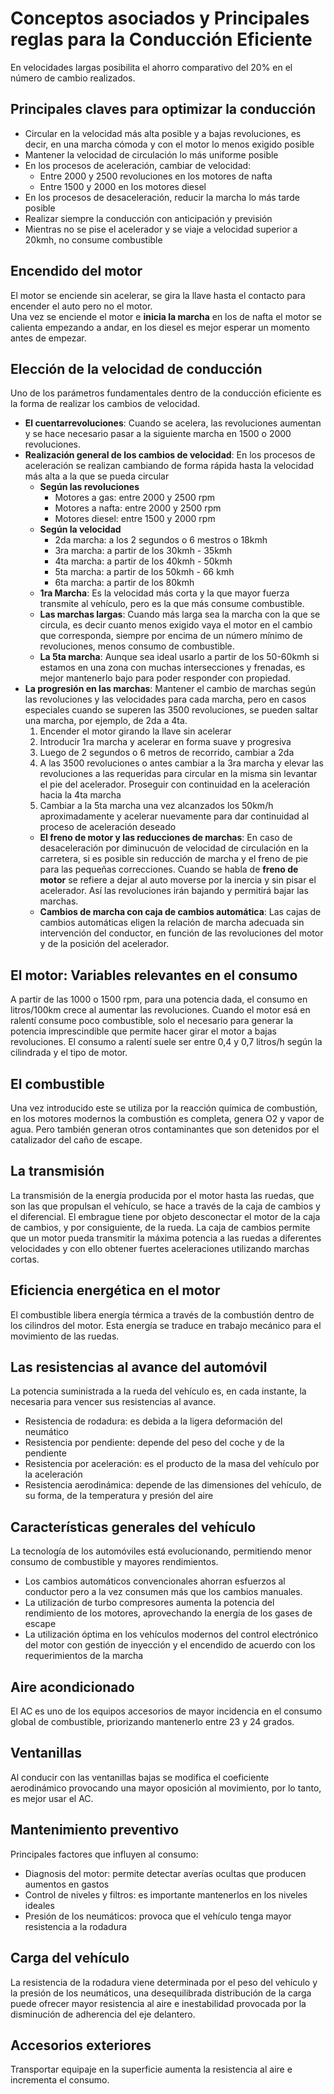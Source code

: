 # Conceptos asociados y Principales reglas para la Conducción Eficiente
En velocidades largas posibilita el ahorro comparativo del 20% en el número de cambio realizados.

## Principales claves para optimizar la conducción
- Circular en la velocidad más alta posible y a bajas revoluciones, es decir, en una marcha cómoda y con el motor lo menos exigido posible
- Mantener la velocidad de circulación lo más uniforme posible
- En los procesos de aceleración, cambiar de velocidad:
    - Entre 2000 y 2500 revoluciones en los motores de nafta
    - Entre 1500 y 2000 en los motores diesel
- En los procesos de desaceleración, reducir la marcha lo más tarde posible
- Realizar siempre la conducción con anticipación y previsión
- Mientras no se pise el acelerador y se viaje a velocidad superior a 20kmh, no consume combustible

## Encendido del motor
El motor se enciende sin acelerar, se gira la llave hasta el contacto para encender el auto pero no el motor. <br>
Una vez se enciende el motor e **inicia la marcha** en los de nafta el motor se calienta empezando a andar, en los diesel es mejor esperar un momento antes de empezar.

## Elección de la velocidad de conducción
Uno de los parámetros fundamentales dentro de la conducción eficiente es la forma de realizar los cambios de velocidad.
- **El cuentarrevoluciones**: Cuando se acelera, las revoluciones aumentan y se hace necesario pasar a la siguiente marcha en 1500 o 2000 revoluciones.
- **Realización general de los cambios de velocidad**: En los procesos de aceleración se realizan cambiando de forma rápida hasta la velocidad más alta a la que se pueda circular
    - **Según las revoluciones**
        - Motores a gas: entre 2000 y 2500 rpm
        - Motores a nafta: entre 2000 y 2500 rpm
        - Motores diesel: entre 1500 y 2000 rpm
    - **Según la velocidad**
        - 2da marcha: a los 2 segundos o 6 mestros o 18kmh
        - 3ra marcha: a partir de los 30kmh - 35kmh
        - 4ta marcha: a partir de los 40kmh - 50kmh
        - 5ta marcha: a partir de los 50kmh - 66 kmh
        - 6ta marcha: a partir de los 80kmh
    - **1ra Marcha**: Es la velocidad más corta y la que mayor fuerza transmite al vehículo, pero es la que más consume combustible.
    - **Las marchas largas**: Cuando más larga sea la marcha con la que se circula, es decir cuanto menos exigido vaya el motor en el cambio que corresponda, siempre por encima de un número mínimo de revoluciones, menos consumo de combustible.
    - **La 5ta marcha**: Aunque sea ideal usarlo a partir de los 50-60kmh si estamos en una zona con muchas intersecciones y frenadas, es mejor mantenerlo bajo para poder responder con propiedad.
- **La progresión en las marchas**: Mantener el cambio de marchas según las revoluciones y las velocidades para cada marcha, pero en casos especiales cuando se superen las 3500 revoluciones, se pueden saltar una marcha, por ejemplo, de 2da a 4ta.
    1. Encender el motor girando la llave sin acelerar
    2. Introducir 1ra marcha y acelerar en forma suave y progresiva
    3. Luego de 2 segundos o 6 metros de recorrido, cambiar a 2da
    4. A las 3500 revoluciones o antes cambiar a la 3ra marcha y elevar las revoluciones a las requeridas para circular en la misma sin levantar el pie del acelerador. Proseguir con continuidad en la aceleración hacia la 4ta marcha
    5. Cambiar a la 5ta marcha una vez alcanzados los 50km/h aproximadamente y acelerar nuevamente para dar continuidad al proceso de aceleración deseado
    - **El freno de motor y las reducciones de marchas**: En caso de desaceleración por diminucuón de velocidad de circulación en la carretera, si es posible sin reducción de marcha y el freno de pie para las pequeñas correcciones. Cuando se habla de **freno de motor** se refiere a dejar al auto moverse por la inercia y sin pisar el acelerador. Así las revoluciones irán bajando y permitirá bajar las marchas.
    - **Cambios de marcha con caja de cambios automática**: Las cajas de cambios automáticas eligen la relación de marcha adecuada sin intervención del conductor, en función de las revoluciones del motor y de la posición del acelerador.

## El motor: Variables relevantes en el consumo
A partir de las 1000 o 1500 rpm, para una potencia dada, el consumo en litros/100km crece al aumentar las revoluciones.
Cuando el motor esá en ralentí consume poco combustible, solo el necesario para generar la potencia imprescindible que permite hacer girar el motor a bajas revoluciones.
El consumo a ralentí suele ser entre 0,4 y 0,7 litros/h según  la cilindrada y el tipo de motor.

## El combustible
Una vez introducido este se utiliza por la reacción química de combustión, en los motores modernos la combustión es completa, genera O2 y vapor de agua. Pero también generan otros contaminantes que son detenidos por el catalizador del caño de escape.

## La transmisión
La transmisión de la energía producida por el motor hasta las ruedas, que son las que propulsan el vehículo, se hace a través de la caja de cambios y el diferencial.
El embrague tiene por objeto desconectar el motor de la caja de cambios, y por consiguiente, de la rueda.
La caja de cambios permite que un motor pueda transmitir la máxima potencia a las ruedas a diferentes velocidades y con ello obtener fuertes aceleraciones utilizando marchas cortas.

## Eficiencia energética en el motor
El combustible libera energía térmica a través de la combustión dentro de los cilindros del motor.
Esta energía se traduce en trabajo mecánico para el movimiento de las ruedas.

## Las resistencias al avance del automóvil
La potencia suministrada a la rueda del vehículo es, en cada instante, la necesaria para vencer sus resistencias al avance.
- Resistencia de rodadura: es debida a la ligera deformación del neumático
- Resistencia por pendiente: depende del peso del coche y de la pendiente
- Resistencia por aceleración: es el producto de la masa del vehículo por la aceleración
- Resistencia aerodinámica: depende de las dimensiones del vehículo, de su forma, de la temperatura y presión del aire

## Características generales del vehículo
La tecnología de los automóviles está evolucionando, permitiendo menor consumo de combustible y mayores rendimientos.
- Los cambios automáticos convencionales ahorran esfuerzos al conductor pero a la vez consumen más que los cambios manuales.
- La utilización de turbo compresores aumenta la potencia del rendimiento de los motores, aprovechando la energía de los gases de escape
- La utilización óptima en los vehículos modernos del control electrónico del motor con gestión de inyección y el encendido de acuerdo con los requerimientos de la marcha

## Aire acondicionado
El AC es uno de los equipos accesorios de mayor incidencia en el consumo global de combustible, priorizando mantenerlo entre 23 y 24 grados.

## Ventanillas
Al conducir con las ventanillas bajas se modifica el coeficiente aerodinámico provocando una mayor oposición al movimiento, por lo tanto, es mejor usar el AC.

## Mantenimiento preventivo
Principales factores que influyen al consumo:
- Diagnosis del motor: permite detectar averías ocultas que producen aumentos en gastos
- Control de niveles y filtros: es importante mantenerlos en los niveles ideales
- Presión de los neumáticos: provoca que el vehículo tenga mayor resistencia a la rodadura

## Carga del vehículo
La resistencia de la rodadura viene determinada por el peso del vehículo y la presión de los neumáticos, una desequilibrada distribución de la carga puede ofrecer mayor resistencia al aire e inestabilidad provocada por la disminución de adherencia del eje delantero.

## Accesorios exteriores
Transportar equipaje en la superficie aumenta la resistencia al aire e incrementa el consumo.